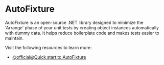 # AutoFixture

AutoFixture is an open-source .NET library designed to minimize the 'Arrange' phase of your unit tests by creating object instances automatically with dummy data. It helps reduce boilerplate code and makes tests easier to maintain.

Visit the following resources to learn more:

- [@official@Quick start to AutoFixture](https://autofixture.github.io/docs/quick-start/)